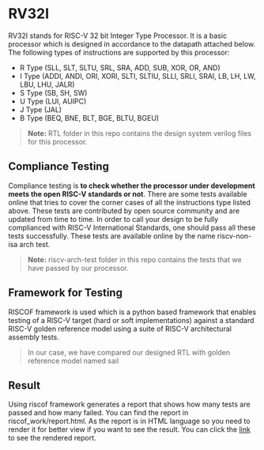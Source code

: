 # RV32I
RV32I stands for RISC-V 32 bit Integer Type Processor. It is a basic processor which is designed in accordance to the datapath attached below. 
The following types of instructions are supported by this processor:
- R Type (SLL, SLT, SLTU, SRL, SRA, ADD, SUB, XOR, OR, AND)
- I Type (ADDI, ANDI, ORI, XORI, SLTI, SLTIU, SLLI, SRLI, SRAI, LB, LH, LW, LBU, LHU, JALR)
- S Type (SB, SH, SW)
- U Type (LUI, AUIPC)
- J Type (JAL)
- B Type (BEQ, BNE, BLT, BGE, BLTU, BGEU)
> **Note:** RTL folder in this repo contains the design system verilog files for this processor.


## Compliance Testing

Compliance testing is **to check whether the processor under development meets the open RISC-V standards or not**. There are some tests available online that tries to cover the corner cases of all the instructions type listed above. These tests are contributed by open source community and are updated from time to time. In order to call your design to be fully complianced with RISC-V International Standards, one should pass all these tests successfully. These tests are available online by the name riscv-non-isa arch test.
> **Note:** riscv-arch-test folder in this repo contains the tests that we have passed by our processor.


## Framework for Testing
RISCOF framework is used which is a python based framework that enables testing of a RISC-V target (hard or soft implementations) against a standard RISC-V golden reference model using a suite of RISC-V architectural assembly tests.
> In our case, we have compared our designed RTL  with golden reference model named sail

## Result

Using riscof framework generates a report that shows how many tests are passed and how many failed. You can find the report in riscof_work/report.html. As the report is in HTML language so you need to render it for better view if you want to see the result. You can click the [link](https://htmlpreview.github.io/?https://github.com/Its-Masoom/5_Stage_Pipeline_RV32I_Compliance_Verification/blob/main/riscof_work/report.html) to see the rendered report.
